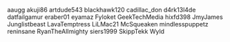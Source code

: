 aaugg
akuji86
artdude543
blackhawk120
cadillac_don
d4rk13l4de
datfailgamur
eraber01
eyamaz
Fyloket
GeekTechMedia
hixfd398
JmyJames
Junglistbeast
LavaTemptress
LiLMac21
McSqueaken
mindlesspuppetz
reninsane
RyanTheAllmighty
siers1999
SkippTekk
Wyld
